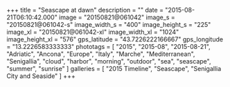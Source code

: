 +++
title = "Seascape at dawn"
description = ""
date = "2015-08-21T06:10:42.000"
image = "20150821@061042"
image_s = "20150821@061042-s"
image_width_s = "400"
image_height_s = "225"
image_xl = "20150821@061042-xl"
image_width_xl = "1024"
image_height_xl = "576"
gps_latitude = "43.7226222166667"
gps_longitude = "13.2226583333333"
phototags = [ "2015", "2015-08", "2015-08-21", "Adriatic", "Ancona", "Europe", "Italy", "Marche", "Mediterranean", "Senigallia", "cloud", "harbor", "morning", "outdoor", "sea", "seascape", "summer", "sunrise" ]
galleries = [ "2015 Timeline", "Seascape", "Senigallia City and Seaside" ]
+++
